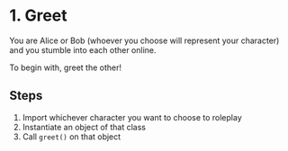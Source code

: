 # 1. Greet

You are Alice or Bob (whoever you choose will represent your character) and you stumble into each other online.

To begin with, greet the other!

## Steps

1. Import whichever character you want to choose to roleplay
2. Instantiate an object of that class
3. Call `greet()` on that object
